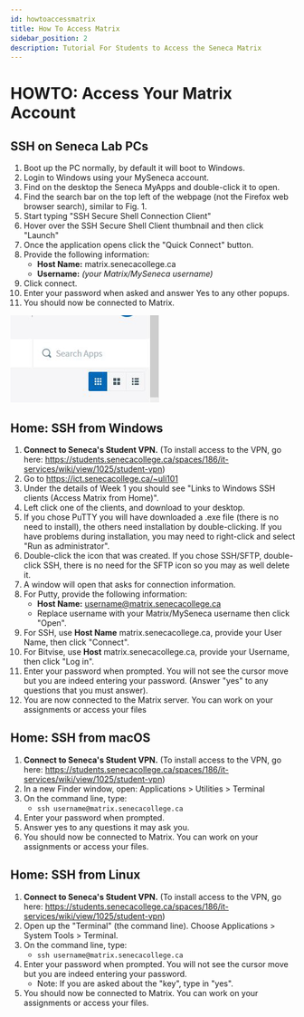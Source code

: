 ```yaml
---
id: howtoaccessmatrix
title: How To Access Matrix
sidebar_position: 2
description: Tutorial For Students to Access the Seneca Matrix
---
```


# HOWTO: Access Your Matrix Account

## SSH on Seneca Lab PCs

1. Boot up the PC normally, by default it will boot to Windows.
2. Login to Windows using your MySeneca account.
3. Find on the desktop the Seneca MyApps and double-click it to open.
4. Find the search bar on the top left of the webpage (not the Firefox web browser search), similar to Fig. 1.
5. Start typing "SSH Secure Shell Connection Client"
6. Hover over the SSH Secure Shell Client thumbnail and then click "Launch"
7. Once the application opens click the "Quick Connect" button.
8. Provide the following information:
    - **Host Name:** matrix.senecacollege.ca
    - **Username:** _(your Matrix/MySeneca username)_
9. Click connect.
10. Enter your password when asked and answer Yes to any other popups.
11. You should now be connected to Matrix.

![Search Apps](/img/MyApps-Search.jpg "Search Apps")

## Home: SSH from Windows

1. **Connect to Seneca's Student VPN.** (To install access to the VPN, go here: https://students.senecacollege.ca/spaces/186/it-services/wiki/view/1025/student-vpn)
2. Go to https://ict.senecacollege.ca/~uli101
3. Under the details of Week 1 you should see "Links to Windows SSH clients (Access Matrix from Home)".
4. Left click one of the clients, and download to your desktop.
5. If you chose PuTTY you will have downloaded a .exe file (there is no need to install), the others need installation by double-clicking. If you have problems during installation, you may need to right-click and select "Run as administrator".
6. Double-click the icon that was created. If you chose SSH/SFTP, double-click SSH, there is no need for the SFTP icon so you may as well delete it.
7. A window will open that asks for connection information.
8. For Putty, provide the following information:
    - **Host Name:** username@matrix.senecacollege.ca
    - Replace username with your Matrix/MySeneca username then click "Open".
9. For SSH, use **Host Name** matrix.senecacollege.ca, provide your User Name, then click "Connect".
10. For Bitvise, use **Host** matrix.senecacollege.ca, provide your Username, then click "Log in".
11. Enter your password when prompted. You will not see the cursor move but you are indeed entering your password. (Answer "yes" to any questions that you must answer).
12. You are now connected to the Matrix server. You can work on your assignments or access your files

## Home: SSH from macOS

1. **Connect to Seneca's Student VPN.** (To install access to the VPN, go here: https://students.senecacollege.ca/spaces/186/it-services/wiki/view/1025/student-vpn)
2. In a new Finder window, open: Applications > Utilities > Terminal
3. On the command line, type:
    - `ssh username@matrix.senecacollege.ca`
4. Enter your password when prompted.
5. Answer yes to any questions it may ask you.
6. You should now be connected to Matrix. You can work on your assignments or access your files.

## Home: SSH from Linux

1. **Connect to Seneca's Student VPN.** (To install access to the VPN, go here: https://students.senecacollege.ca/spaces/186/it-services/wiki/view/1025/student-vpn)
2. Open up the "Terminal" (the command line). Choose Applications > System Tools > Terminal.
3. On the command line, type:
    - `ssh username@matrix.senecacollege.ca`
4. Enter your password when prompted. You will not see the cursor move but you are indeed entering your password.
    * Note: If you are asked about the "key", type in "yes".
5. You should now be connected to Matrix. You can work on your assignments or access your files.
